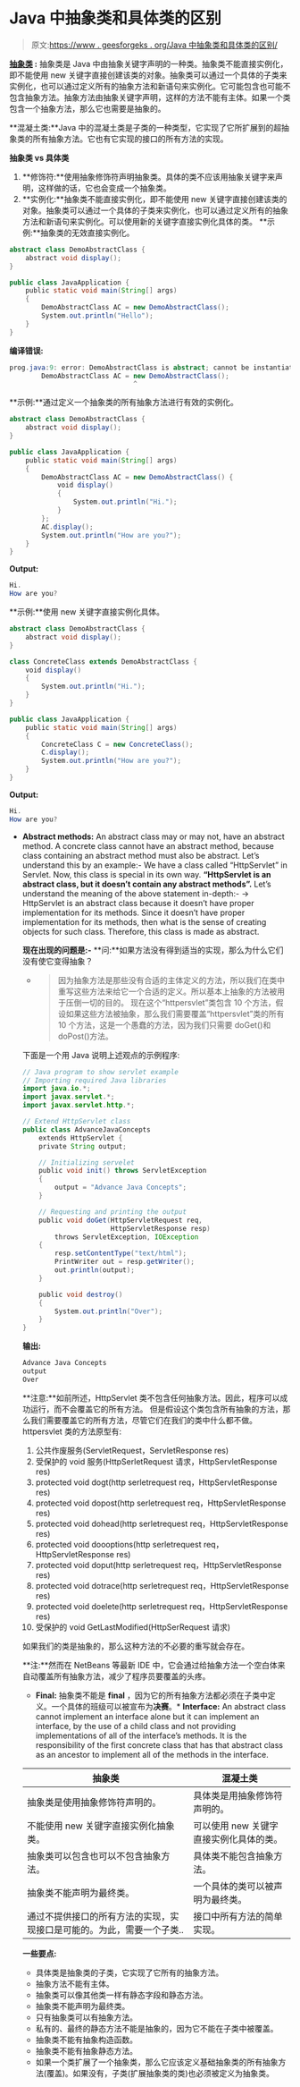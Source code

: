 # Java 中抽象类和具体类的区别

> 原文:[https://www . geesforgeks . org/Java 中抽象类和具体类的区别/](https://www.geeksforgeeks.org/difference-between-abstract-class-and-concrete-class-in-java/)

**[抽象类](https://www.geeksforgeeks.org/pure-virtual-functions-and-abstract-classes/) :** 抽象类是 Java 中由抽象关键字声明的一种类。抽象类不能直接实例化，即不能使用 new 关键字直接创建该类的对象。抽象类可以通过一个具体的子类来实例化，也可以通过定义所有的抽象方法和新语句来实例化。它可能包含也可能不包含抽象方法。抽象方法由抽象关键字声明，这样的方法不能有主体。如果一个类包含一个抽象方法，那么它也需要是抽象的。

**混凝土类:**Java 中的混凝土类是子类的一种类型，它实现了它所扩展到的超抽象类的所有抽象方法。它也有它实现的接口的所有方法的实现。

**抽象类 vs 具体类**

1.  **修饰符:**使用抽象修饰符声明抽象类。具体的类不应该用抽象关键字来声明，这样做的话，它也会变成一个抽象类。
2.  **实例化:**抽象类不能直接实例化，即不能使用 new 关键字直接创建该类的对象。抽象类可以通过一个具体的子类来实例化，也可以通过定义所有的抽象方法和新语句来实例化。可以使用新的关键字直接实例化具体的类。
    **示例:**抽象类的无效直接实例化。

```java
abstract class DemoAbstractClass {
    abstract void display();
}

public class JavaApplication {
    public static void main(String[] args)
    {
        DemoAbstractClass AC = new DemoAbstractClass();
        System.out.println("Hello");
    }
}
```

**编译错误:**

```java
prog.java:9: error: DemoAbstractClass is abstract; cannot be instantiated
        DemoAbstractClass AC = new DemoAbstractClass();
                               ^

```

**示例:**通过定义一个抽象类的所有抽象方法进行有效的实例化。

```java
abstract class DemoAbstractClass {
    abstract void display();
}

public class JavaApplication {
    public static void main(String[] args)
    {
        DemoAbstractClass AC = new DemoAbstractClass() {
            void display()
            {
                System.out.println("Hi.");
            }
        };
        AC.display();
        System.out.println("How are you?");
    }
}
```

**Output:**

```java
Hi.
How are you?

```

**示例:**使用 new 关键字直接实例化具体。

```java
abstract class DemoAbstractClass {
    abstract void display();
}

class ConcreteClass extends DemoAbstractClass {
    void display()
    {
        System.out.println("Hi.");
    }
}

public class JavaApplication {
    public static void main(String[] args)
    {
        ConcreteClass C = new ConcreteClass();
        C.display();
        System.out.println("How are you?");
    }
}
```

**Output:**

```java
Hi.
How are you?

```

*   **Abstract methods:** An abstract class may or may not, have an abstract method. A concrete class cannot have an abstract method, because class containing an abstract method must also be abstract.
    Let’s understand this by an example:-
    We have a class called “HttpServlet” in Servlet. Now, this class is special in its own way.
    **“HttpServlet is an abstract class, but it doesn’t contain any abstract methods”.**
    Let’s understand the meaning of the above statement in-depth:-
    -> HttpServlet is an abstract class because it doesn’t have proper implementation for its methods. Since it doesn’t have proper implementation for its methods, then what is the sense of creating objects for such class. Therefore, this class is made as abstract.

    **现在出现的问题是:-**
    **问:**如果方法没有得到适当的实现，那么为什么它们没有使它变得抽象？
    - >因为抽象方法是那些没有合适的主体定义的方法，所以我们在类中重写这些方法来给它一个合适的定义。所以基本上抽象的方法被用于压倒一切的目的。
    现在这个“httpersvlet”类包含 10 个方法，假设如果这些方法被抽象，那么我们需要覆盖“httpersvlet”类的所有 10 个方法，这是一个愚蠢的方法，因为我们只需要 doGet()和 doPost()方法。

    下面是一个用 Java 说明上述观点的示例程序:

    ```java
    // Java program to show servlet example
    // Importing required Java libraries
    import java.io.*;
    import javax.servlet.*;
    import javax.servlet.http.*;

    // Extend HttpServlet class
    public class AdvanceJavaConcepts
        extends HttpServlet {
        private String output;

        // Initializing servelet
        public void init() throws ServletException
        {
            output = "Advance Java Concepts";
        }

        // Requesting and printing the output
        public void doGet(HttpServletRequest req,
                          HttpServletResponse resp)
            throws ServletException, IOException
        {
            resp.setContentType("text/html");
            PrintWriter out = resp.getWriter();
            out.println(output);
        }

        public void destroy()
        {
            System.out.println("Over");
        }
    }
    ```

    **输出:**

    ```java
    Advance Java Concepts
    output
    Over

    ```

    **注意:**如前所述，HttpServlet 类不包含任何抽象方法。因此，程序可以成功运行，而不会覆盖它的所有方法。
    但是假设这个类包含所有抽象的方法，那么我们需要覆盖它的所有方法，尽管它们在我们的类中什么都不做。
    httpersvlet 类的方法原型有:

    1.  公共作废服务(ServletRequest，ServletResponse res)
    2.  受保护的 void 服务(HttpSerletRequest 请求，HttpServletResponse res)
    3.  protected void dogt(http serletrequest req，HttpServletResponse res)
    4.  protected void dopost(http serletrequest req，HttpServletResponse res)
    5.  protected void dohead(http serletrequest req，HttpServletResponse res)
    6.  protected void doooptions(http serletrequest req，HttpServletResponse res)
    7.  protected void doput(http serletrequest req，HttpServletResponse res)
    8.  protected void dotrace(http serletrequest req，HttpServletResponse res)
    9.  protected void doelete(http serletrequest req，HttpServletResponse res)
    10.  受保护的 void GetLastModified(HttpSerRequest 请求)

    如果我们的类是抽象的，那么这种方法的不必要的重写就会存在。

    **注:**然而在 NetBeans 等最新 IDE 中，它会通过给抽象方法一个空白体来自动覆盖所有抽象方法，减少了程序员要覆盖的头疼。

    *   **Final:** 抽象类不能是 **final** ，因为它的所有抽象方法都必须在子类中定义。一个具体的班级可以被宣布为**决赛**。*   **Interface:** An abstract class cannot implement an interface alone but it can implement an interface, by the use of a child class and not providing implementations of all of the interface’s methods. It is the responsibility of the first concrete class that has that abstract class as an ancestor to implement all of the methods in the interface.

    | 抽象类 | 混凝土类 |
    | --- | --- |
    | 抽象类是使用抽象修饰符声明的。 | 具体类是用抽象修饰符声明的。 |
    | 不能使用 new 关键字直接实例化抽象类。 | 可以使用 new 关键字直接实例化具体的类。 |
    | 抽象类可以包含也可以不包含抽象方法。 | 具体类不能包含抽象方法。 |
    | 抽象类不能声明为最终类。 | 一个具体的类可以被声明为最终类。 |
    | 通过不提供接口的所有方法的实现，实现接口是可能的。为此，需要一个子类.. | 接口中所有方法的简单实现。 |

    **一些要点:**

    *   具体类是抽象类的子类，它实现了它所有的抽象方法。
    *   抽象方法不能有主体。
    *   抽象类可以像其他类一样有静态字段和静态方法。
    *   抽象类不能声明为最终类。
    *   只有抽象类可以有抽象方法。
    *   私有的、最终的静态方法不能是抽象的，因为它不能在子类中被覆盖。
    *   抽象类不能有抽象构造函数。
    *   抽象类不能有抽象静态方法。
    *   如果一个类扩展了一个抽象类，那么它应该定义基础抽象类的所有抽象方法(覆盖)。如果没有，子类(扩展抽象类的类)也必须被定义为抽象类。